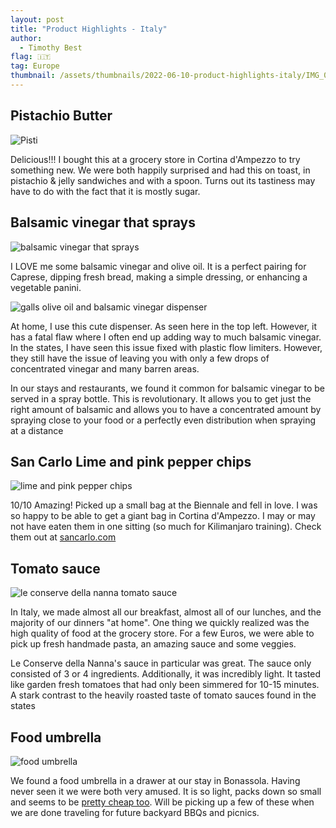 ```yaml
---
layout: post
title: "Product Highlights - Italy"
author:
  - Timothy Best
flag: 🇮🇹
tag: Europe
thumbnail: /assets/thumbnails/2022-06-10-product-highlights-italy/IMG_0678.jpg
---
```


## Pistachio Butter

![Pisti](/assets/images/2022-06-10-product-highlights-italy/PXL_20220609_123140789.jpg)

Delicious!!! I bought this at a grocery store in Cortina d'Ampezzo to try something new. We were both happily surprised and had this on toast, in pistachio & jelly sandwiches and with a spoon. Turns out its tastiness may have to do with the fact that it is mostly sugar.

## Balsamic vinegar that sprays

![balsamic vinegar that sprays](/assets/images/2022-06-10-product-highlights-italy/IMG_0678.jpg)

I LOVE me some balsamic vinegar and olive oil. It is a perfect pairing for Caprese, dipping fresh bread, making a simple dressing, or enhancing a vegetable panini.

![galls olive oil and balsamic vinegar dispenser](/assets/images/2022-06-10-product-highlights-italy/IMG_20210715_192246.jpg)

At home, I use this cute dispenser. As seen here in the top left. However, it has a fatal flaw where I often end up adding way to much balsamic vinegar. In the states, I have seen this issue fixed with plastic flow limiters. However, they still have the issue of leaving you with only a few drops of concentrated vinegar and many barren areas.

In our stays and restaurants, we found it common for balsamic vinegar to be served in a spray bottle. This is revolutionary. It allows you to get just the right amount of balsamic and allows you to have a concentrated amount by spraying close to your food or a perfectly even distribution when spraying at a distance

## San Carlo Lime and pink pepper chips

![lime and pink pepper chips](/assets/images/2022-06-10-product-highlights-italy/IMG_20220531_130425.jpg)

10/10 Amazing! Picked up a small bag at the Biennale and fell in love. I was so happy to be able to get a giant bag in Cortina d'Ampezzo. I may or may not have eaten them in one sitting (so much for Kilimanjaro training). Check them out at [sancarlo.com](https://www.sancarlo.com/)

## Tomato sauce

![le conserve della nanna tomato sauce](/assets/images/2022-06-10-product-highlights-italy/IMG_20220524_222228.jpg)

In Italy, we made almost all our breakfast, almost all of our lunches, and the majority of our dinners "at home". One thing we quickly realized was the high quality of food at the grocery store. For a few Euros, we were able to pick up fresh handmade pasta, an amazing sauce and some veggies.

Le Conserve della Nanna's sauce in particular was great. The sauce only consisted of 3 or 4 ingredients. Additionally, it was incredibly light. It tasted like garden fresh tomatoes that had only been simmered for 10-15 minutes. A stark contrast to the heavily roasted taste of tomato sauces found in the states

## Food umbrella

![food umbrella](/assets/images/2022-06-10-product-highlights-italy/IMG_0833.jpg)

We found a food umbrella in a drawer at our stay in Bonassola. Having never seen it we were both very amused. It is so light, packs down so small and seems to be [pretty cheap too](https://www.amazon.com/food-umbrellas/s?k=food+umbrellas). Will be picking up a few of these when we are done traveling for future backyard BBQs and picnics.
